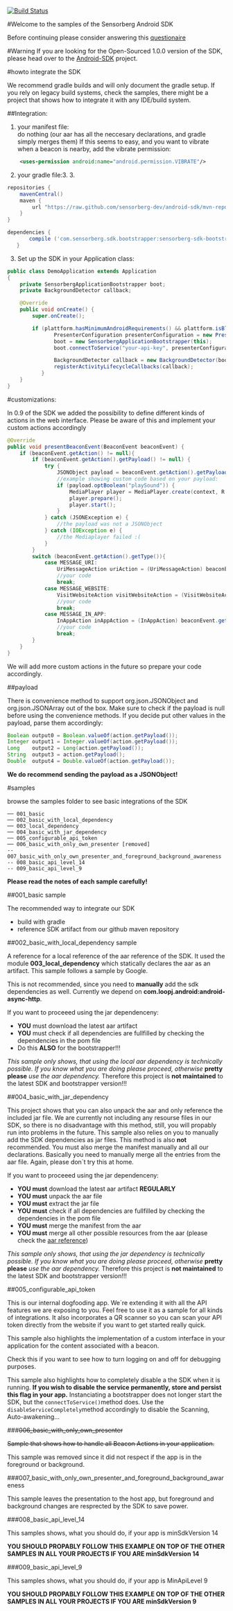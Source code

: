 [![Build Status](https://travis-ci.org/sensorberg-dev/android-sdk.svg?branch=master)](https://travis-ci.org/sensorberg-dev/android-sdk)

#Welcome to the samples of the Sensorberg Android SDK

Before continuing please consider answering this [questionaire](https://docs.google.com/a/sensorberg.com/forms/d/1EvQFPimFyLQBzoWtGNr83Iovx0T6UlnLJqTur5Tz8Kw/viewform)

#Warning
If you are looking for the Open-Sourced 1.0.0 version of the SDK, please head over to the [Android-SDK](https://github.com/sensorberg-dev/android-sdk) project.

#howto integrate the SDK

We recommend gradle builds and will only document the gradle setup. If you rely on legacy build systems, check the samples, there might be a project that shows how to integrate it with any IDE/build system.

##Integration:

1. your manifest file:<br/> 
do nothing (our aar has all the neccesary declarations, and gradle simply merges them)
If this seems to easy, and you want to vibrate when a beacon is nearby, add the vibrate permission:
```xml
	<uses-permission android:name="android.permission.VIBRATE"/>
```

2. your gradle file:3. 3. 
```groovy
repositories {
    mavenCentral()
    maven {
        url "https://raw.github.com/sensorberg-dev/android-sdk/mvn-repo";
    }
}

dependencies {
       compile ('com.sensorberg.sdk.bootstrapper:sensorberg-sdk-bootstrapper:<INSERT-THE-LATEST-RELEASE>')
   }
```

3. Set up the SDK in your Application class:

```java
public class DemoApplication extends Application
{ 
    private SensorbergApplicationBootstrapper boot;
    private BackgroundDetector callback;

    @Override
    public void onCreate() {
        super.onCreate();        

        if (plattform.hasMinimumAndroidRequirements() && plattform.isBluetoothLowEnergySupported()) {
               PresenterConfiguration presenterConfiguration = new PresenterConfiguration(R.drawable.ic_launcher);
               boot = new SensorbergApplicationBootstrapper(this);
               boot.connectToService("your-api-key", presenterConfiguration);

               BackgroundDetector callback = new BackgroundDetector(boot);
               registerActivityLifecycleCallbacks(callback);
           }
	}
}
```

#customizations:

In 0.9 of the SDK we added the possibility to define different kinds of actions in the web interface. Please be aware of this and implement your custom actions accordingly
```java
@Override
public void presentBeaconEvent(BeaconEvent beaconEvent) {
    if (beaconEvent.getAction() != null){
        if (beaconEvent.getAction().getPayload() != null) {
            try {
                JSONObject payload = beaconEvent.getAction().getPayloadJSONObject();
                //example showing custom code based on your payload:
                if (payload.optBoolean("playSound")) {
                    MediaPlayer player = MediaPlayer.create(context, R.raw.beeping);
                    player.prepare();
                    player.start();
                }
            } catch (JSONException e) {
                //the payload was not a JSONObject
            } catch (IOException e) {
                //the Mediaplayer failed :(
            }
        }      
        switch (beaconEvent.getAction().getType()){
            case MESSAGE_URI:
                UriMessageAction uriAction = (UriMessageAction) beaconEvent.getAction();
                //your code
                break;
            case MESSAGE_WEBSITE:
                VisitWebsiteAction visitWebsiteAction = (VisitWebsiteAction) beaconEvent.getAction();
                //your code
                break;
            case MESSAGE_IN_APP:
                InAppAction inAppAction = (InAppAction) beaconEvent.getAction();
                //your code
                break;
        }
    }
}
```

We will add more custom actions in the future so prepare your code accordingly.

##payload

There is convenience method to support org.json.JSONObject and org.json.JSONArray out of the box. Make sure to check if the payload is null before using the convenience methods. If you decide put other values in the payload, parse them accordingly:

```java
Boolean output0 = Boolean.valueOf(action.getPayload());
Integer output1 = Integer.valueOf(action.getPayload());
Long    output2 = Long(action.getPayload());
String  output3 = action.getPayload();
Double  output4 = Double.valueOf(action.getPayload());
```

**We do recommend sending the payload as a JSONObject!**

#samples

browse the samples folder to see basic integrations of the SDK
	
	── 001_basic
	── 002_basic_with_local_dependency
	── 003_local_dependency
	── 004_basic_with_jar_dependency
	── 005_configurable_api_token
	── 006_basic_with_only_own_presenter [removed]
	-- 007_basic_with_only_own_presenter_and_foreground_background_awareness
	-- 008_basic_api_level_14
	-- 009_basic_api_level_9

**Please read the notes of each sample carefully!**

##001_basic sample

The recommended way to integrate our SDK

* build with gradle
* reference SDK artifact from our github maven repository

##002_basic_with_local_dependency sample

A reference for a local reference of the aar reference of the SDK. It used the module **003_local_dependency** which statically declares the aar as an artifact. This sample follows a sample by Google.

This is not recommended, since you need to **manually** add the sdk dependencies as well. Currently we depend on **com.loopj.android:android-async-http**.

If you want to proceeed using the jar dependenceny:
* **YOU** must download the latest aar artifact
* **YOU** must check if all dependencies are fullfilled by checking the dependencies in the pom file
* Do this **ALSO** for the bootstrapper!!!
 
*This sample only shows, that using the local aar dependency is technically possible. If you know what you are doing please proceed, otherwise* **pretty please** *use the aar dependency.* Therefore this project is **not maintained** to the latest SDK and bootstrapper version!!!


##004_basic_with_jar_dependency

This project shows that you can also unpack the aar and only reference the included jar file. We are currently not including any resourse files in our SDK, so there is no disadvantage with this method, still, you will propably run into problems in the future. This sample also relies on you to manually add the SDK dependencies as jar files. This method is also **not** recommended. You must also merge the manifest manually and all our declarations. Basically you need to manually merge all the entries from the aar file. Again, please don´t try this at home.

If you want to proceeed using the jar dependenceny:
* **YOU must** download the latest aar artifact **REGULARLY**
* **YOU must** unpack the aar file
* **YOU must** extract the jar file
* **YOU must** check if all dependencies are fullfilled by checking the dependencies in the pom file
* **YOU must** merge the manifest from the aar
* **YOU must** merge all other possible resources from the aar (please check the [aar reference](http://tools.android.com/tech-docs/new-build-system/aar-format))
 
*This sample only shows, that using the jar dependency is technically possible. If you know what you are doing please proceed, otherwise* **pretty please** *use the aar dependency.* Therefore this project is **not maintained** to the latest SDK and bootstrapper version!!!

##005_configurable_api_token

This is our internal dogfooding app. We´re extending it with all the API features we are exposing to you. Feel free to use it as a sample for all kinds of integrations. It also incorporates a QR scanner so you can scan your API token directly from the website if you want to get started really quick.

This sample also highlights the implementation of a custom interface in your application for the content associated with a beacon.

Check this if you want to see how to turn logging on and off for debugging purposes.

This sample also highlights how to completely disable a the SDK when it is running. **If you wish to disable the service permanently, store and persist this flag in your app.** Instanciating a bootstrapper does not longer start the SDK, but the ```connectToService()```method does. Use the ```disableServiceCompletely```method accordingly to disable the Scanning, Auto-awakening...

###~~006_basic_with_only_own_presenter~~

~~Sample that shows how to handle all Beacon Actions in your application.~~

This sample was removed since it did not respect if the app is in the foreground or background. 

###007_basic_with_only_own_presenter_and_foreground_background_awareness

This sample leaves the presentation to the host app, but foreground and background changes are resprected by the SDK to save power.

###008_basic_api_level_14

This samples shows, what you should do, if your app is minSdkVersion 14

**YOU SHOULD PROPABLY FOLLOW THIS EXAMPLE ON TOP OF THE OTHER SAMPLES IN ALL YOUR PROJECTS IF YOU ARE minSdkVersion 14**

###009_basic_api_level_9

This samples shows, what you should do, if your app is MinApiLevel 9

**YOU SHOULD PROPABLY FOLLOW THIS EXAMPLE ON TOP OF THE OTHER SAMPLES IN ALL YOUR PROJECTS IF YOU ARE minSdkVersion 9**

